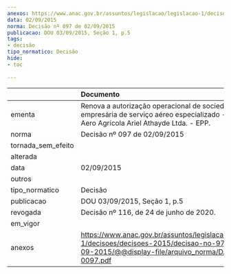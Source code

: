 ```yaml
---
anexos: https://www.anac.gov.br/assuntos/legislacao/legislacao-1/decisoes/decisoes-2015/decisao-no-97-de-02-09-2015/@@display-file/arquivo_norma/DA2015-0097.pdf
data: 02/09/2015
norma: Decisão nº 097 de 02/09/2015
publicacao: DOU 03/09/2015, Seção 1, p.5
tags:
- decisão
tipo_normatico: Decisão
hide: 
- toc 
 
---
```


|                    | Documento                                                                                                                                                |
|:-------------------|:---------------------------------------------------------------------------------------------------------------------------------------------------------|
| ementa             | Renova a autorização operacional de sociedade empresária de serviço aéreo especializado - Quatroas - Aero Agrícola Ariel Athayde Ltda. - EPP.            |
| norma              | Decisão nº 097 de 02/09/2015                                                                                                                             |
| tornada_sem_efeito |                                                                                                                                                          |
| alterada           |                                                                                                                                                          |
| data               | 02/09/2015                                                                                                                                               |
| outros             |                                                                                                                                                          |
| tipo_normatico     | Decisão                                                                                                                                                  |
| publicacao         | DOU 03/09/2015, Seção 1, p.5                                                                                                                             |
| revogada           | Decisão nº 116, de 24 de junho de 2020.                                                                                                                  |
| em_vigor           |                                                                                                                                                          |
| anexos             | https://www.anac.gov.br/assuntos/legislacao/legislacao-1/decisoes/decisoes-2015/decisao-no-97-de-02-09-2015/@@display-file/arquivo_norma/DA2015-0097.pdf |